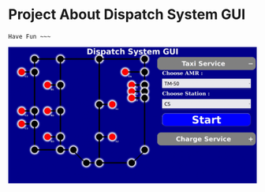 # Project About Dispatch System GUI
```
Have Fun ~~~
```
![image](https://github.com/jony371400/Project-DispatchGUI/blob/master/images.gif)